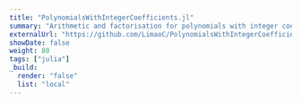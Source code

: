 ```yaml
---
title: "PolynomialsWithIntegerCoefficients.jl"
summary: "Arithmetic and factorisation for polynomials with integer coefficients built in Julia"
externalUrl: "https://github.com/LimaoC/PolynomialsWithIntegerCoefficients.jl"
showDate: false
weight: 80
tags: ["julia"]
_build:
  render: "false"
  list: "local"
---
```

